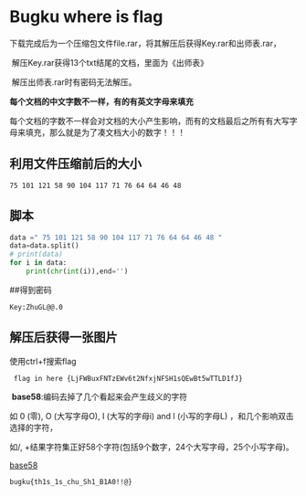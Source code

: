 # Bugku where is flag

下载完成后为一个压缩包文件file.rar，将其解压后获得Key.rar和出师表.rar，

​	解压Key.rar获得13个txt结尾的文档，里面为《出师表》

​	解压出师表.rar时有密码无法解压。



**每个文档的中文字数不一样，有的有英文字母来填充**

​	每个文档的字数不一样会对文档的大小产生影响，而有的文档最后之所有有大写字母来填充，那么就是为了凑文档大小的数字！！！



## 利用文件压缩前后的大小

```
75 101 121 58 90 104 117 71 76 64 64 46 48
```

## 脚本

```python
data =" 75 101 121 58 90 104 117 71 76 64 64 46 48 "
data=data.split()
# print(data)
for i in data:
    print(chr(int(i)),end='')
```

##得到密码

```
Key:ZhuGL@@.0
```

## 解压后获得一张图片

使用ctrl+f搜索flag

```
 flag in here {LjFWBuxFNTzEWv6t2NfxjNFSH1sQEwBt5wTTLD1fJ}
```

​	**base58**:编码去掉了几个看起来会产生歧义的字符

如 0 (零), O (大写字母O), I (大写的字母i) and l (小写的字母L) ，和几个影响双击选择的字符，

如/, +结果字符集正好58个字符(包括9个数字，24个大写字母，25个小写字母)。

[base58](http://www.metools.info/code/c74.html)

```
bugku{th1s_1s_chu_Sh1_B1A0!!@}
```




